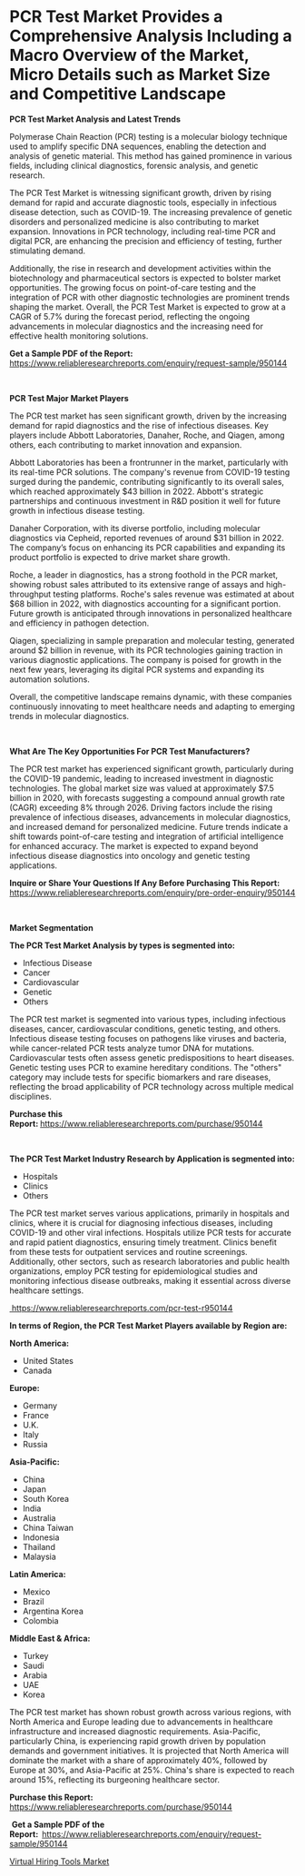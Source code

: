 <p><h1>PCR Test Market Provides a Comprehensive Analysis Including a Macro Overview of the Market, Micro Details such as Market Size and Competitive Landscape</h1></p><p><strong>PCR Test Market Analysis and Latest Trends</strong></p>
<p><p>Polymerase Chain Reaction (PCR) testing is a molecular biology technique used to amplify specific DNA sequences, enabling the detection and analysis of genetic material. This method has gained prominence in various fields, including clinical diagnostics, forensic analysis, and genetic research.</p><p>The PCR Test Market is witnessing significant growth, driven by rising demand for rapid and accurate diagnostic tools, especially in infectious disease detection, such as COVID-19. The increasing prevalence of genetic disorders and personalized medicine is also contributing to market expansion. Innovations in PCR technology, including real-time PCR and digital PCR, are enhancing the precision and efficiency of testing, further stimulating demand.</p><p>Additionally, the rise in research and development activities within the biotechnology and pharmaceutical sectors is expected to bolster market opportunities. The growing focus on point-of-care testing and the integration of PCR with other diagnostic technologies are prominent trends shaping the market. Overall, the PCR Test Market is expected to grow at a CAGR of 5.7% during the forecast period, reflecting the ongoing advancements in molecular diagnostics and the increasing need for effective health monitoring solutions.</p></p>
<p><strong>Get a Sample PDF of the Report:&nbsp;</strong> <a href="https://www.reliableresearchreports.com/enquiry/request-sample/950144?utm_campaign=2756&utm_medium=2&utm_source=Github&utm_content=ia&utm_term=05032025&utm_id=pcr-test">https://www.reliableresearchreports.com/enquiry/request-sample/950144</a></p>
<p>&nbsp;</p>
<p><strong>PCR Test Major Market Players</strong></p>
<p><p>The PCR test market has seen significant growth, driven by the increasing demand for rapid diagnostics and the rise of infectious diseases. Key players include Abbott Laboratories, Danaher, Roche, and Qiagen, among others, each contributing to market innovation and expansion.</p><p>Abbott Laboratories has been a frontrunner in the market, particularly with its real-time PCR solutions. The company's revenue from COVID-19 testing surged during the pandemic, contributing significantly to its overall sales, which reached approximately $43 billion in 2022. Abbott's strategic partnerships and continuous investment in R&D position it well for future growth in infectious disease testing.</p><p>Danaher Corporation, with its diverse portfolio, including molecular diagnostics via Cepheid, reported revenues of around $31 billion in 2022. The company’s focus on enhancing its PCR capabilities and expanding its product portfolio is expected to drive market share growth.</p><p>Roche, a leader in diagnostics, has a strong foothold in the PCR market, showing robust sales attributed to its extensive range of assays and high-throughput testing platforms. Roche's sales revenue was estimated at about $68 billion in 2022, with diagnostics accounting for a significant portion. Future growth is anticipated through innovations in personalized healthcare and efficiency in pathogen detection.</p><p>Qiagen, specializing in sample preparation and molecular testing, generated around $2 billion in revenue, with its PCR technologies gaining traction in various diagnostic applications. The company is poised for growth in the next few years, leveraging its digital PCR systems and expanding its automation solutions.</p><p>Overall, the competitive landscape remains dynamic, with these companies continuously innovating to meet healthcare needs and adapting to emerging trends in molecular diagnostics.</p></p>
<p>&nbsp;</p>
<p><strong>What Are The Key Opportunities For PCR Test Manufacturers?</strong></p>
<p><p>The PCR test market has experienced significant growth, particularly during the COVID-19 pandemic, leading to increased investment in diagnostic technologies. The global market size was valued at approximately $7.5 billion in 2020, with forecasts suggesting a compound annual growth rate (CAGR) exceeding 8% through 2026. Driving factors include the rising prevalence of infectious diseases, advancements in molecular diagnostics, and increased demand for personalized medicine. Future trends indicate a shift towards point-of-care testing and integration of artificial intelligence for enhanced accuracy. The market is expected to expand beyond infectious disease diagnostics into oncology and genetic testing applications.</p></p>
<p><strong>Inquire or Share Your Questions If Any Before Purchasing This Report:</strong> <a href="https://www.reliableresearchreports.com/enquiry/pre-order-enquiry/950144?utm_campaign=2756&utm_medium=2&utm_source=Github&utm_content=ia&utm_term=05032025&utm_id=pcr-test">https://www.reliableresearchreports.com/enquiry/pre-order-enquiry/950144</a></p>
<p>&nbsp;</p>
<p><strong>Market Segmentation</strong></p>
<p><strong>The PCR Test Market Analysis by types is segmented into:</strong></p>
<p><ul><li>Infectious Disease</li><li>Cancer</li><li>Cardiovascular</li><li>Genetic</li><li>Others</li></ul></p>
<p><p>The PCR test market is segmented into various types, including infectious diseases, cancer, cardiovascular conditions, genetic testing, and others. Infectious disease testing focuses on pathogens like viruses and bacteria, while cancer-related PCR tests analyze tumor DNA for mutations. Cardiovascular tests often assess genetic predispositions to heart diseases. Genetic testing uses PCR to examine hereditary conditions. The "others" category may include tests for specific biomarkers and rare diseases, reflecting the broad applicability of PCR technology across multiple medical disciplines.</p></p>
<p><strong>Purchase this Report:&nbsp;</strong><a href="https://www.reliableresearchreports.com/purchase/950144?utm_campaign=2756&utm_medium=2&utm_source=Github&utm_content=ia&utm_term=05032025&utm_id=pcr-test">https://www.reliableresearchreports.com/purchase/950144</a></p>
<p>&nbsp;</p>
<p><strong>The PCR Test Market Industry Research by Application is segmented into:</strong></p>
<p><ul><li>Hospitals</li><li>Clinics</li><li>Others</li></ul></p>
<p><p>The PCR test market serves various applications, primarily in hospitals and clinics, where it is crucial for diagnosing infectious diseases, including COVID-19 and other viral infections. Hospitals utilize PCR tests for accurate and rapid patient diagnostics, ensuring timely treatment. Clinics benefit from these tests for outpatient services and routine screenings. Additionally, other sectors, such as research laboratories and public health organizations, employ PCR testing for epidemiological studies and monitoring infectious disease outbreaks, making it essential across diverse healthcare settings.</p></p>
<p><a href="https://www.reliableresearchreports.com/pcr-test-r950144?utm_campaign=2756&utm_medium=2&utm_source=Github&utm_content=ia&utm_term=05032025&utm_id=pcr-test">&nbsp;https://www.reliableresearchreports.com/pcr-test-r950144</a></p>
<p><strong>In terms of Region, the PCR Test Market Players available by Region are:</strong></p>
<p>
    <p> <strong> North America: </strong>
        <ul>
            <li>United States</li>
            <li>Canada</li>
        </ul>
        </p> 
    <p> <strong> Europe: </strong>
        <ul>
            <li>Germany</li>
            <li>France</li>
            <li>U.K.</li>
            <li>Italy</li>
            <li>Russia</li>
        </ul>
        </p> 
    <p> <strong> Asia-Pacific: </strong>
        <ul>
            <li>China</li>
            <li>Japan</li>
            <li>South Korea</li>
            <li>India</li>
            <li>Australia</li>
            <li>China Taiwan</li>
            <li>Indonesia</li>
            <li>Thailand</li>
            <li>Malaysia</li>
        </ul>
        </p> 
    <p> <strong> Latin America: </strong>
        <ul>
            <li>Mexico</li>
            <li>Brazil</li>
            <li>Argentina Korea</li>
            <li>Colombia</li>
        </ul>
        </p> 
    <p> <strong> Middle East & Africa: </strong>
        <ul>
            <li>Turkey</li>
            <li>Saudi</li>
            <li>Arabia</li>
            <li>UAE</li>
            <li>Korea</li>
        </ul>
    </p>
    </p>
<p><p>The PCR test market has shown robust growth across various regions, with North America and Europe leading due to advancements in healthcare infrastructure and increased diagnostic requirements. Asia-Pacific, particularly China, is experiencing rapid growth driven by population demands and government initiatives. It is projected that North America will dominate the market with a share of approximately 40%, followed by Europe at 30%, and Asia-Pacific at 25%. China's share is expected to reach around 15%, reflecting its burgeoning healthcare sector.</p></p>
<p><strong>Purchase this Report: </strong><a href="https://www.reliableresearchreports.com/purchase/950144?utm_campaign=2756&utm_medium=2&utm_source=Github&utm_content=ia&utm_term=05032025&utm_id=pcr-test">https://www.reliableresearchreports.com/purchase/950144</a></p>
<p>&nbsp;<strong>Get a Sample PDF of the Report:&nbsp;&nbsp;</strong><a href="https://www.reliableresearchreports.com/enquiry/request-sample/950144?utm_campaign=2756&utm_medium=2&utm_source=Github&utm_content=ia&utm_term=05032025&utm_id=pcr-test">https://www.reliableresearchreports.com/enquiry/request-sample/950144</a></p>
<p><strong></strong></p>
<p><p><a href="https://github.com/kimberjam0i/Market-Research-Report-List-1/blob/main/virtual-hiring-tools-market.md?utm_campaign=2756&utm_medium=2&utm_source=Github&utm_content=ia&utm_term=05032025&utm_id=pcr-test">Virtual Hiring Tools Market</a></p></p>